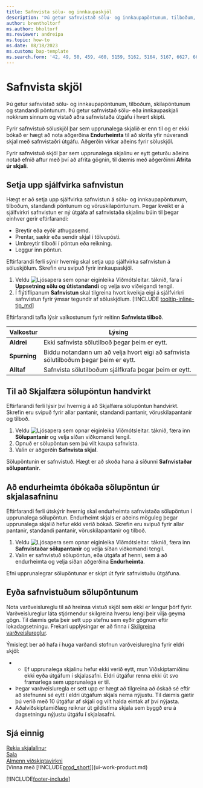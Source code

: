 ```yaml
---
title: Safnvista sölu- og innkaupaskjöl
description: 'Þú getur safnvistað sölu- og innkaupapöntunum, tilboðum, skilapöntunum og standandi pöntunum.'
author: brentholtorf
ms.author: bholtorf
ms.reviewer: andreipa
ms.topic: how-to
ms.date: 08/18/2023
ms.custom: bap-template
ms.search.form: '42, 49, 50, 459, 460, 5159, 5162, 5164, 5167, 6627, 6630, 6644, 9305, 9306, 9346, 9347, 9348, 9349'
---
```

# <a name="archive-documents"></a>Safnvista skjöl

Þú getur safnvistað sölu- og innkaupapöntunum, tilboðum, skilapöntunum og standandi pöntunum. Þú getur safnvistað sölu- eða innkaupaskjali nokkrum sinnum og vistað aðra safnvistaða útgáfu í hvert skipti.

Fyrir safnvistuð söluskjöl þar sem upprunalega skjalið er enn til og er ekki bókað er hægt að nota aðgerðina **Endurheimta** til að skrifa yfir núverandi skjal með safnvistaðri útgáfu. Aðgerðin virkar aðeins fyrir söluskjöl.

Fyrir safnvistuð skjöl þar sem upprunalega skjalinu er eytt geturðu aðeins notað efnið aftur með því að afrita gögnin, til dæmis með aðgerðinni **Afrita úr skjali**.  

## <a name="to-set-up-automatic-document-archiving"></a>Setja upp sjálfvirka safnvistun

Hægt er að setja upp sjálfvirka safnvistun á sölu- og innkaupapöntunum, tilboðum, standandi pöntunum og vöruskilapöntunum. Þegar kveikt er á sjálfvirkri safnvistun er ný útgáfa af safnvistaða skjalinu búin til þegar einhver gerir eftirfarandi:

* Breytir eða eyðir athugasemd.
* Prentar, sækir eða sendir skjal í tölvupósti.
* Umbreytir tilboði í pöntun eða reikning.
* Leggur inn pöntun.

Eftirfarandi ferli sýnir hvernig skal setja upp sjálfvirka safnvistun á söluskjölum. Skrefin eru svipuð fyrir innkaupaskjöl.

1. Veldu ![Ljósapera sem opnar eiginleika Viðmótsleitar.](media/ui-search/search_small.png "Segðu mér hvað þú vilt gera") táknið, fara í **Uppsetning sölu og útistandandi** og velja svo viðeigandi tengil.
2. Í flýtiflipanum **Safnvistun** skal tilgreina hvort kveikja eigi á sjálfvirkri safnvistun fyrir ýmsar tegundir af söluskjölum. [!INCLUDE [tooltip-inline-tip_md](includes/tooltip-inline-tip_md.md)]

Eftirfarandi tafla lýsir valkostunum fyrir reitinn **Safnvista tilboð**.

|Valkostur|Lýsing|
|------|-----------|
|**Aldrei**| Ekki safnvista sölutilboð þegar þeim er eytt.|
|**Spurning**|Biddu notandann um að velja hvort eigi að safnvista sölutilboðum þegar þeim er eytt.|
|**Alltaf**|Safnvista sölutilboðum sjálfkrafa þegar þeim er eytt.|

## <a name="to-manually-archive-a-sales-order"></a>Til að Skjalfæra sölupöntun handvirkt

Eftirfarandi ferli lýsir því hvernig á að Skjalfæra sölupöntun handvirkt. Skrefin eru svipuð fyrir allar pantanir, standandi pantanir, vöruskilapantanir og tilboð.

1. Veldu ![Ljósapera sem opnar eiginleika Viðmótsleitar.](media/ui-search/search_small.png "Segðu mér hvað þú vilt gera") táknið, færa inn **Sölupantanir** og velja síðan viðkomandi tengil.  
2. Opnuð er sölupöntun sem þú vilt kaupa safnvista.  
3. Valin er aðgerðin **Safnvista skjal**.

Sölupöntunin er safnvistuð. Hægt er að skoða hana á síðunni **Safnvistaðar sölupantanir**.

## <a name="to-restore-a-non-posted-sales-order-from-the-archive"></a>Að endurheimta óbókaða sölupöntun úr skjalasafninu

Eftirfarandi ferli útskýrir hvernig skal endurheimta safnvistaða sölupöntun í upprunalega sölupöntun. Endurheimt skjals er aðeins möguleg þegar upprunalega skjalið hefur ekki verið bókað. Skrefin eru svipuð fyrir allar pantanir, standandi pantanir, vöruskilapantanir og tilboð.

1. Veldu ![Ljósapera sem opnar eiginleika Viðmótsleitar.](media/ui-search/search_small.png "Segðu mér hvað þú vilt gera") táknið, færa inn **Safnvistaðar sölupantanir** og velja síðan viðkomandi tengil.
2. Valin er safnvistuð sölupöntun, eða útgáfa af henni, sem á að endurheimta og velja síðan aðgerðina **Endurheimta**.  

Efni upprunalegrar sölupöntunar er skipt út fyrir safnvistuðu útgáfuna.

## <a name="to-delete-archived-sales-orders"></a>Eyða safnvistuðum sölupöntunum

Nota varðveislureglu til að hreinsa vistuð skjöl sem ekki er lengur þörf fyrir. Varðveislureglur láta stjórnendur skilgreina hversu lengi þeir vilja geyma gögn. Til dæmis geta þeir sett upp stefnu sem eyðir gögnum eftir lokadagsetningu. Frekari upplýsingar er að finna í [Skilgreina varðveislureglur](admin-data-retention-policies.md).

Ýmislegt ber að hafa í huga varðandi stofnun varðveislureglna fyrir eldri skjöl:

* * Ef upprunalega skjalinu hefur ekki verið eytt, mun Viðskiptamiðinu ekki eyða útgáfum í skjalasafni. Eldri útgáfur renna ekki út svo framarlega sem upprunalega er til.
* Þegar varðveisluregla er sett upp er hægt að tilgreina að óskað sé eftir að stefnunni sé eytt í eldri útgáfum skjals nema nýjustu. Til dæmis gætir þú verið með 10 útgáfur af skjali og vilt halda eintak af því nýjasta. 
* Aðalviðskiptamiðlæg reiknar út gildistíma skjala sem byggð eru á dagsetningu nýjustu útgáfu í skjalasafni.

## <a name="see-also"></a>Sjá einnig

[Rekja skjalalínur](across-how-to-track-document-lines.md)  
[Sala](sales-manage-sales.md)  
[Almenn viðskiptavirkni](ui-across-business-areas.md)  
[Vinna með [!INCLUDE[prod_short](includes/prod_short.md)]](ui-work-product.md)

[!INCLUDE[footer-include](includes/footer-banner.md)]
